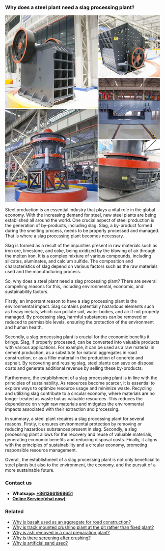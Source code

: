 <h3>Why does a steel plant need a slag processing plant?</h3><img src='1701671412.jpg' alt=''><p>Steel production is an essential industry that plays a vital role in the global economy. With the increasing demand for steel, new steel plants are being established all around the world. One crucial aspect of steel production is the generation of by-products, including slag. Slag, a by-product formed during the smelting process, needs to be properly processed and managed. That is where a slag processing plant becomes necessary.</p><p>Slag is formed as a result of the impurities present in raw materials such as iron ore, limestone, and coke, being oxidized by the blowing of air through the molten iron. It is a complex mixture of various compounds, including silicates, aluminates, and calcium sulfide. The composition and characteristics of slag depend on various factors such as the raw materials used and the manufacturing process.</p><p>So, why does a steel plant need a slag processing plant? There are several compelling reasons for this, including environmental, economic, and sustainability factors.</p><p>Firstly, an important reason to have a slag processing plant is the environmental impact. Slag contains potentially hazardous elements such as heavy metals, which can pollute soil, water bodies, and air if not properly managed. By processing slag, harmful substances can be removed or reduced to permissible levels, ensuring the protection of the environment and human health.</p><p>Secondly, a slag processing plant is crucial for the economic benefits it brings. Slag, if properly processed, can be converted into valuable products with various applications. For example, it can be used as a raw material in cement production, as a substitute for natural aggregates in road construction, or as a filler material in the production of concrete and asphalt. By recovering and reusing slag, steel plants can save on disposal costs and generate additional revenue by selling these by-products.</p><p>Furthermore, the establishment of a slag processing plant is in line with the principles of sustainability. As resources become scarcer, it is essential to explore ways to optimize resource usage and minimize waste. Recycling and utilizing slag contribute to a circular economy, where materials are no longer treated as waste but as valuable resources. This reduces the dependence on virgin raw materials and mitigates the environmental impacts associated with their extraction and processing.</p><p>In summary, a steel plant requires a slag processing plant for several reasons. Firstly, it ensures environmental protection by removing or reducing hazardous substances present in slag. Secondly, a slag processing plant allows for the recovery and reuse of valuable materials, generating economic benefits and reducing disposal costs. Finally, it aligns with the principles of sustainability and a circular economy, promoting responsible resource management.</p><p>Overall, the establishment of a slag processing plant is not only beneficial to steel plants but also to the environment, the economy, and the pursuit of a more sustainable future.</p><h3>Contact us</h3><ul><li><strong>Whatsapp:&nbsp;<a href="https://wa.me/8613661969651">+8613661969651</a></strong></li><li><a href="https://swt.shibang-china.com/?git&amp;zhl&amp;Why-does-a-steel-plant-need-a-slag-processing-plant"><strong>Online Service(chat now)</strong></a></li></ul><h3>Related</h3><ul><li><a href='Why-is-basalt-used-as-an-aggregate-for-road-construction.md'>Why is basalt used as an aggregate for road construction?</a></li><li><a href='Why-is-track-mounted-crushing-plant-at-the-pit-rather-than-fixed-plant.md'>Why is track mounted crushing plant at the pit rather than fixed plant?</a></li><li><a href='Why-is-ash-removed-in-a-coal-preparation-plant.md'>Why is ash removed in a coal preparation plant?</a></li><li><a href='Why-is-there-screening-after-crushing.md'>Why is there screening after crushing?</a></li><li><a href='Why-is-artificial-sand-used.md'>Why is artificial sand used?</a></li></ul>